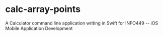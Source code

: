# calc-array-points
A Calculator command line application writing in Swift for INFO449 -- iOS Mobile Application Development
